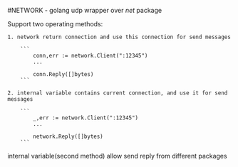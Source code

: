 #NETWORK - golang udp wrapper over *net* package 

Support two operating methods:
	
	1. network return connection and use this connection for send messages

		```
			conn,err := network.Client(":12345")
			...

			conn.Reply([]bytes)
		```

	2. internal variable contains current connection, and use it for send messages

		```
			_,err := network.Client(":12345")
			...

			network.Reply([]bytes)
		```

internal variable(second method) allow send reply from different packages